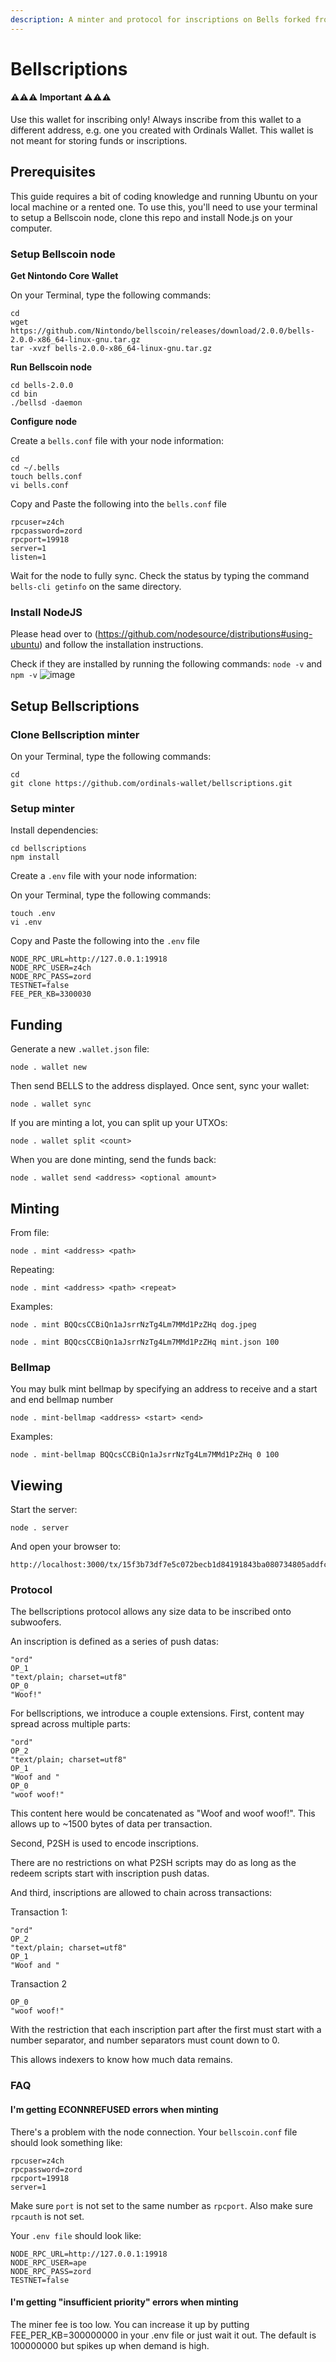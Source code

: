 ```yaml
---
description: A minter and protocol for inscriptions on Bells forked from Ordinals Wallet.
---
```


# Bellscriptions

#### ⚠️⚠️⚠️ Important ⚠️⚠️⚠️

Use this wallet for inscribing only! Always inscribe from this wallet to a different address, e.g. one you created with Ordinals Wallet. This wallet is not meant for storing funds or inscriptions.

## Prerequisites

This guide requires a bit of coding knowledge and running Ubuntu on your local machine or a rented one. To use this, you'll need to use your terminal to setup a Bellscoin node, clone this repo and install Node.js on your computer.

### Setup Bellscoin node

**Get Nintondo Core Wallet**

On your Terminal, type the following commands:

```
cd
wget https://github.com/Nintondo/bellscoin/releases/download/2.0.0/bells-2.0.0-x86_64-linux-gnu.tar.gz
tar -xvzf bells-2.0.0-x86_64-linux-gnu.tar.gz
```

**Run Bellscoin node**

```
cd bells-2.0.0
cd bin
./bellsd -daemon
```

**Configure node**

Create a `bells.conf` file with your node information:

```
cd
cd ~/.bells
touch bells.conf
vi bells.conf
```

Copy and Paste the following into the `bells.conf` file

```
rpcuser=z4ch
rpcpassword=zord
rpcport=19918
server=1
listen=1
```

Wait for the node to fully sync. Check the status by typing the command `bells-cli getinfo` on the same directory.

### Install NodeJS

Please head over to (https://github.com/nodesource/distributions#using-ubuntu) and follow the installation instructions.

Check if they are installed by running the following commands: `node -v` and `npm -v` ![image](https://github.com/zachzwei/Doginals\_z4ch/assets/35627271/8cf77d41-46b8-47af-a0ae-dff566059f58)

## Setup Bellscriptions

### **Clone Bellscription minter**

On your Terminal, type the following commands:

```
cd
git clone https://github.com/ordinals-wallet/bellscriptions.git
```

### **Setup minter**

Install dependencies:

```
cd bellscriptions
npm install
```

Create a `.env` file with your node information:

On your Terminal, type the following commands:

```
touch .env
vi .env
```

Copy and Paste the following into the `.env` file

```
NODE_RPC_URL=http://127.0.0.1:19918
NODE_RPC_USER=z4ch
NODE_RPC_PASS=zord
TESTNET=false
FEE_PER_KB=3300030
```

## Funding

Generate a new `.wallet.json` file:

```
node . wallet new
```

Then send BELLS to the address displayed. Once sent, sync your wallet:

```
node . wallet sync
```

If you are minting a lot, you can split up your UTXOs:

```
node . wallet split <count>
```

When you are done minting, send the funds back:

```
node . wallet send <address> <optional amount>
```

## Minting

From file:

```
node . mint <address> <path>
```

Repeating:

```
node . mint <address> <path> <repeat>
```

Examples:

```
node . mint BQQcsCCBiQn1aJsrrNzTg4Lm7MMd1PzZHq dog.jpeg
```

```
node . mint BQQcsCCBiQn1aJsrrNzTg4Lm7MMd1PzZHq mint.json 100
```

### Bellmap

You may bulk mint bellmap by specifying an address to receive and a start and end bellmap number

```
node . mint-bellmap <address> <start> <end>
```

Examples:

```
node . mint-bellmap BQQcsCCBiQn1aJsrrNzTg4Lm7MMd1PzZHq 0 100
```

## Viewing

Start the server:

```
node . server
```

And open your browser to:

```
http://localhost:3000/tx/15f3b73df7e5c072becb1d84191843ba080734805addfccb650929719080f62e
```

### Protocol

The bellscriptions protocol allows any size data to be inscribed onto subwoofers.

An inscription is defined as a series of push datas:

```
"ord"
OP_1
"text/plain; charset=utf8"
OP_0
"Woof!"
```

For bellscriptions, we introduce a couple extensions. First, content may spread across multiple parts:

```
"ord"
OP_2
"text/plain; charset=utf8"
OP_1
"Woof and "
OP_0
"woof woof!"
```

This content here would be concatenated as "Woof and woof woof!". This allows up to \~1500 bytes of data per transaction.

Second, P2SH is used to encode inscriptions.

There are no restrictions on what P2SH scripts may do as long as the redeem scripts start with inscription push datas.

And third, inscriptions are allowed to chain across transactions:

Transaction 1:

```
"ord"
OP_2
"text/plain; charset=utf8"
OP_1
"Woof and "
```

Transaction 2

```
OP_0
"woof woof!"
```

With the restriction that each inscription part after the first must start with a number separator, and number separators must count down to 0.

This allows indexers to know how much data remains.

### FAQ

#### I'm getting ECONNREFUSED errors when minting

There's a problem with the node connection. Your `bellscoin.conf` file should look something like:

```
rpcuser=z4ch
rpcpassword=zord
rpcport=19918
server=1
```

Make sure `port` is not set to the same number as `rpcport`. Also make sure `rpcauth` is not set.

Your `.env file` should look like:

```
NODE_RPC_URL=http://127.0.0.1:19918
NODE_RPC_USER=ape
NODE_RPC_PASS=zord
TESTNET=false
```

#### I'm getting "insufficient priority" errors when minting

The miner fee is too low. You can increase it up by putting FEE\_PER\_KB=300000000 in your .env file or just wait it out. The default is 100000000 but spikes up when demand is high.
